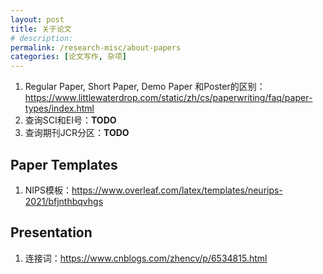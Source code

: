 ```yaml
---
layout: post
title: 关于论文
# description: 
permalink: /research-misc/about-papers
categories: [论文写作, 杂项]
---
```


1. Regular Paper, Short Paper, Demo Paper 和Poster的区别：<https://www.littlewaterdrop.com/static/zh/cs/paperwriting/faq/paper-types/index.html>
2. 查询SCI和EI号：**TODO**
3. 查询期刊JCR分区：**TODO**

## Paper Templates

1. NIPS模板：<https://www.overleaf.com/latex/templates/neurips-2021/bfjnthbqvhgs>

## Presentation

1. 连接词：<https://www.cnblogs.com/zhencv/p/6534815.html>
